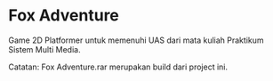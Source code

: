 # Fox Adventure

Game 2D Platformer untuk memenuhi UAS dari mata kuliah Praktikum Sistem Multi Media.

Catatan:
Fox Adventure.rar merupakan build dari project ini.
